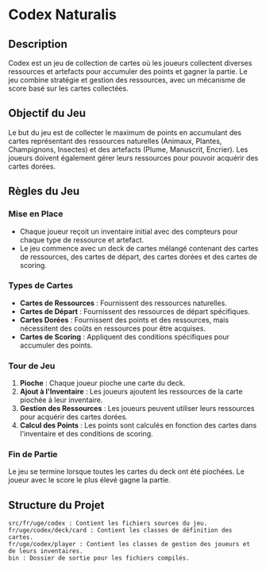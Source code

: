 # Codex Naturalis

## Description

Codex est un jeu de collection de cartes où les joueurs collectent diverses ressources et artefacts pour accumuler des points et gagner la partie. Le jeu combine stratégie et gestion des ressources, avec un mécanisme de score basé sur les cartes collectées.

## Objectif du Jeu

Le but du jeu est de collecter le maximum de points en accumulant des cartes représentant des ressources naturelles (Animaux, Plantes, Champignons, Insectes) et des artefacts (Plume, Manuscrit, Encrier). Les joueurs doivent également gérer leurs ressources pour pouvoir acquérir des cartes dorées.

## Règles du Jeu

### Mise en Place

- Chaque joueur reçoit un inventaire initial avec des compteurs pour chaque type de ressource et artefact.
- Le jeu commence avec un deck de cartes mélangé contenant des cartes de ressources, des cartes de départ, des cartes dorées et des cartes de scoring.

### Types de Cartes

- **Cartes de Ressources** : Fournissent des ressources naturelles.
- **Cartes de Départ** : Fournissent des ressources de départ spécifiques.
- **Cartes Dorées** : Fournissent des points et des ressources, mais nécessitent des coûts en ressources pour être acquises.
- **Cartes de Scoring** : Appliquent des conditions spécifiques pour accumuler des points.

### Tour de Jeu

1. **Pioche** : Chaque joueur pioche une carte du deck.
2. **Ajout à l'Inventaire** : Les joueurs ajoutent les ressources de la carte piochée à leur inventaire.
3. **Gestion des Ressources** : Les joueurs peuvent utiliser leurs ressources pour acquérir des cartes dorées.
4. **Calcul des Points** : Les points sont calculés en fonction des cartes dans l'inventaire et des conditions de scoring.

### Fin de Partie

Le jeu se termine lorsque toutes les cartes du deck ont été piochées. Le joueur avec le score le plus élevé gagne la partie.

## Structure du Projet

```
src/fr/uge/codex : Contient les fichiers sources du jeu.
fr/uge/codex/deck/card : Contient les classes de définition des cartes.
fr/uge/codex/player : Contient les classes de gestion des joueurs et de leurs inventaires.
bin : Dossier de sortie pour les fichiers compilés.
```